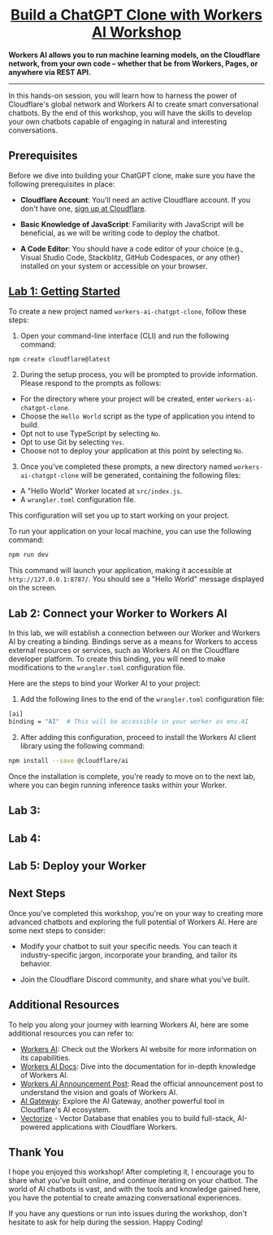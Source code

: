 <div>
  <h1 align="center"><a href="https://nigeria.cityjsconf.org/workshop/7LGrikzQ6c1bORXnKSwf2u">Build a ChatGPT Clone with Workers AI Workshop</a></h1>
  <strong>
    Workers AI allows you to run machine learning models, on the Cloudflare network, from your own code – whether that be from Workers, Pages, or anywhere via REST API.
  </strong> 
  <hr />
  <p>
    In this hands-on session, you will learn how to harness the power of Cloudflare's global network and Workers AI to create smart conversational chatbots. By the end of this workshop, you will have the skills to develop your own chatbots capable of engaging in natural and interesting conversations.
  </p>
</div>

## Prerequisites

Before we dive into building your ChatGPT clone, make sure you have the following prerequisites in place:

- __Cloudflare Account__: You'll need an active Cloudflare account. If you don't have one, [sign up at Cloudflare](https://www.cloudflare.com/).

- __Basic Knowledge of JavaScript__: Familiarity with JavaScript will be beneficial, as we will be writing code to deploy the chatbot.

- __A Code Editor__: You should have a code editor of your choice (e.g., Visual Studio Code, Stackblitz, GitHub Codespaces, or any other) installed on your system or accessible on your browser.

## [Lab 1: Getting Started](./lab1.md)

To create a new project named `workers-ai-chatgpt-clone`, follow these steps:

1. Open your command-line interface (CLI) and run the following command:

```sh
npm create cloudflare@latest
```

2. During the setup process, you will be prompted to provide information. Please respond to the prompts as follows:

- For the directory where your project will be created, enter `workers-ai-chatgpt-clone`.
- Choose the `Hello World` script as the type of application you intend to build.
- Opt not to use TypeScript by selecting `No`.
- Opt to use Git by selecting `Yes`.
- Choose not to deploy your application at this point by selecting `No`.

3. Once you've completed these prompts, a new directory named `workers-ai-chatgpt-clone` will be generated, containing the following files:

- A "Hello World" Worker located at `src/index.js`.
- A `wrangler.toml` configuration file.

This configuration will set you up to start working on your project.

To run your application on your local machine, you can use the following command:

```sh
npm run dev
```

This command will launch your application, making it accessible at `http://127.0.0.1:8787/`. You should see a "Hello World" message displayed on the screen.

## Lab 2: Connect your Worker to Workers AI

In this lab, we will establish a connection between our Worker and Workers AI by creating a binding. Bindings serve as a means for Workers to access external resources or services, such as Workers AI on the Cloudflare developer platform. To create this binding, you will need to make modifications to the `wrangler.toml` configuration file.

Here are the steps to bind your Worker AI to your project:

1. Add the following lines to the end of the `wrangler.toml` configuration file:

```sh
[ai]
binding = "AI"  # This will be accessible in your worker as env.AI
```

2. After adding this configuration, proceed to install the Workers AI client library using the following command:

```sh
npm install --save @cloudflare/ai
```

Once the installation is complete, you're ready to move on to the next lab, where you can begin running inference tasks within your Worker.

## Lab 3: 

## Lab 4: 

## Lab 5: Deploy your Worker

## Next Steps

Once you've completed this workshop, you're on your way to creating more advanced chatbots and exploring the full potential of Workers AI. Here are some next steps to consider:

<!-- TODO: Add one more to help their chatbot look more like chatgpt they can add a bit of styling / use the shadcdn drop-in component -->

- Modify your chatbot to suit your specific needs. You can teach it industry-specific jargon, incorporate your branding, and tailor its behavior.

- Join the Cloudflare Discord community, and share what you've built.

## Additional Resources

To help you along your journey with learning Workers AI, here are some additional resources you can refer to:

- [Workers AI](https://ai.cloudflare.com/): Check out the Workers AI website for more information on its capabilities.
- [Workers AI Docs](https://developers.cloudflare.com/workers-ai/): Dive into the documentation for in-depth knowledge of Workers AI.
- [Workers AI Announcement Post](https://blog.cloudflare.com/workers-ai/): Read the official announcement post to understand the vision and goals of Workers AI.
- [AI Gateway](https://developers.cloudflare.com/ai-gateway/): Explore the AI Gateway, another powerful tool in Cloudflare's AI ecosystem.
- [Vectorize](https://developers.cloudflare.com/vectorize) - Vector Database that enables you to build full-stack, AI-powered applications with Cloudflare Workers.

## Thank You

I hope you enjoyed this workshop! After completing it, I encourage you to share what you've built online, and continue iterating on your chatbot. The world of AI chatbots is vast, and with the tools and knowledge gained here, you have the potential to create amazing conversational experiences.

If you have any questions or run into issues during the workshop, don't hesitate to ask for help during the session. Happy Coding!